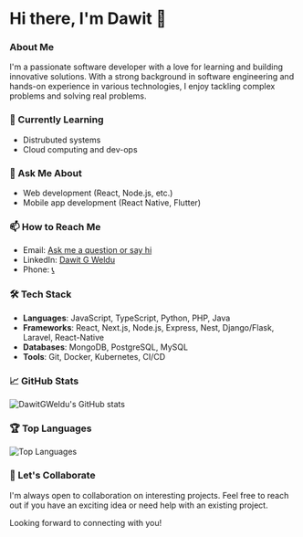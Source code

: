 # Hi there, I'm Dawit 👋

### About Me

I'm a passionate software developer with a love for learning and building innovative solutions. With a strong background in software engineering and hands-on experience in various technologies, I enjoy tackling complex problems and solving real problems.

### 🌱 Currently Learning
- Distrubuted systems
- Cloud computing and dev-ops

### 💬 Ask Me About
- Web development (React, Node.js, etc.)
- Mobile app development (React Native, Flutter)

### 📫 How to Reach Me
- Email: [Ask me a question or say hi](mailto:gdawit35@gmail.com)
- LinkedIn: [Dawit G Weldu](https://www.linkedin.com/in/dawit-g-weldu/)
- Phone: [📞](tel:+251994697123)

### 🛠️ Tech Stack
- **Languages**: JavaScript, TypeScript, Python, PHP, Java
- **Frameworks**: React, Next.js, Node.js, Express, Nest, Django/Flask, Laravel, React-Native
- **Databases**: MongoDB, PostgreSQL, MySQL
- **Tools**: Git, Docker, Kubernetes, CI/CD

### 📈 GitHub Stats
![DawitGWeldu's GitHub stats](https://github-readme-stats.vercel.app/api?username=DawitGWeldu&show_icons=true&theme=radical)

### 🏆 Top Languages
![Top Languages](https://github-readme-stats.vercel.app/api/top-langs/?username=DawitGWeldu&layout=compact&theme=radical)

### 🤝 Let's Collaborate
I'm always open to collaboration on interesting projects. Feel free to reach out if you have an exciting idea or need help with an existing project.

Looking forward to connecting with you!
